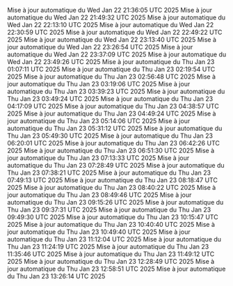 Mise à jour automatique du Wed Jan 22 21:36:05 UTC 2025
Mise à jour automatique du Wed Jan 22 21:49:32 UTC 2025
Mise à jour automatique du Wed Jan 22 22:13:10 UTC 2025
Mise à jour automatique du Wed Jan 22 22:30:59 UTC 2025
Mise à jour automatique du Wed Jan 22 22:49:22 UTC 2025
Mise à jour automatique du Wed Jan 22 23:13:40 UTC 2025
Mise à jour automatique du Wed Jan 22 23:26:54 UTC 2025
Mise à jour automatique du Wed Jan 22 23:37:09 UTC 2025
Mise à jour automatique du Wed Jan 22 23:49:26 UTC 2025
Mise à jour automatique du Thu Jan 23 01:07:11 UTC 2025
Mise à jour automatique du Thu Jan 23 02:19:54 UTC 2025
Mise à jour automatique du Thu Jan 23 02:56:48 UTC 2025
Mise à jour automatique du Thu Jan 23 03:19:06 UTC 2025
Mise à jour automatique du Thu Jan 23 03:39:23 UTC 2025
Mise à jour automatique du Thu Jan 23 03:49:24 UTC 2025
Mise à jour automatique du Thu Jan 23 04:17:09 UTC 2025
Mise à jour automatique du Thu Jan 23 04:38:57 UTC 2025
Mise à jour automatique du Thu Jan 23 04:49:24 UTC 2025
Mise à jour automatique du Thu Jan 23 05:14:06 UTC 2025
Mise à jour automatique du Thu Jan 23 05:31:12 UTC 2025
Mise à jour automatique du Thu Jan 23 05:49:30 UTC 2025
Mise à jour automatique du Thu Jan 23 06:20:01 UTC 2025
Mise à jour automatique du Thu Jan 23 06:42:26 UTC 2025
Mise à jour automatique du Thu Jan 23 06:51:30 UTC 2025
Mise à jour automatique du Thu Jan 23 07:13:33 UTC 2025
Mise à jour automatique du Thu Jan 23 07:28:49 UTC 2025
Mise à jour automatique du Thu Jan 23 07:38:21 UTC 2025
Mise à jour automatique du Thu Jan 23 07:49:13 UTC 2025
Mise à jour automatique du Thu Jan 23 08:18:47 UTC 2025
Mise à jour automatique du Thu Jan 23 08:40:22 UTC 2025
Mise à jour automatique du Thu Jan 23 08:49:46 UTC 2025
Mise à jour automatique du Thu Jan 23 09:15:26 UTC 2025
Mise à jour automatique du Thu Jan 23 09:37:31 UTC 2025
Mise à jour automatique du Thu Jan 23 09:49:30 UTC 2025
Mise à jour automatique du Thu Jan 23 10:15:47 UTC 2025
Mise à jour automatique du Thu Jan 23 10:40:40 UTC 2025
Mise à jour automatique du Thu Jan 23 10:49:40 UTC 2025
Mise à jour automatique du Thu Jan 23 11:12:04 UTC 2025
Mise à jour automatique du Thu Jan 23 11:24:19 UTC 2025
Mise à jour automatique du Thu Jan 23 11:35:46 UTC 2025
Mise à jour automatique du Thu Jan 23 11:49:12 UTC 2025
Mise à jour automatique du Thu Jan 23 12:28:49 UTC 2025
Mise à jour automatique du Thu Jan 23 12:58:51 UTC 2025
Mise à jour automatique du Thu Jan 23 13:26:14 UTC 2025

